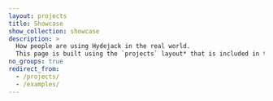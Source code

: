 ```yaml
---
layout: projects
title: Showcase
show_collection: showcase
description: >
  How people are using Hydejack in the real world. 
  This page is built using the `projects` layout* that is included in the PRO version.
no_groups: true
redirect_from:
  - /projects/
  - /examples/
---
```


<!-- If you'd like to have your blog or project featured here, please contact me at [mail@hydejack.com](mailto:mail@hydejack.com).  
I'm specifically looking for sites with Hydejack 9 (free or PRO) that show variety and customization.
{:.note title="Call to action"}

<br/> -->